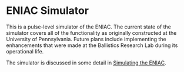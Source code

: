 # ENIAC Simulator

This is a pulse-level simulator of the ENIAC.
The current state of the simulator covers all
of the functionality as originally constructed
at the University of Pennsylvania.
Future plans include implementing the enhancements
that were made at the Ballistics Research Lab
during its operational life.

The simulator is discussed in some detail in
[Simulating the ENIAC](http://ieeexplore.ieee.org/document/8326772/).

